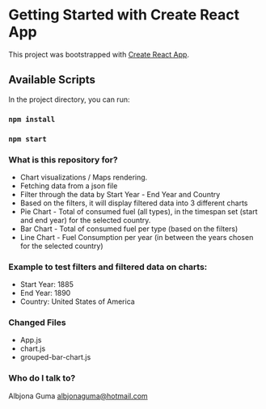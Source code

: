 # Getting Started with Create React App

This project was bootstrapped with [Create React App](https://github.com/facebook/create-react-app).

## Available Scripts

In the project directory, you can run:
### `npm install`
### `npm start`

### What is this repository for? ###

* Chart visualizations / Maps rendering.
* Fetching data from a json file
* Filter through the data by Start Year - End Year and Country
* Based on the filters, it will display filtered data into 3 different charts
* Pie Chart - Total of consumed fuel (all types), in the timespan set (start and end year) for the selected country.
* Bar Chart - Total of consumed fuel per type (based on the filters)
* Line Chart - Fuel Consumption per year (in between the years chosen for the selected country)

### Example to test filters and filtered data on charts: ###

* Start Year: 1885
* End Year: 1890
* Country: United States of America
### Changed Files ###

* App.js
* chart.js
* grouped-bar-chart.js

### Who do I talk to? ###

Albjona Guma
albjonaguma@hotmail.com